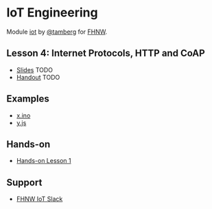 # IoT Engineering
Module [iot](https://www.fhnw.ch/de/studium/module/9280188) by [@tamberg](https://twitter.com/tamberg) for [FHNW](https://www.fhnw.ch/).

## Lesson 4: Internet Protocols, HTTP and CoAP
- [Slides](http://www.tamberg.org/fhnw/2019/IoT04InternetProtocols.pdf) TODO
- [Handout](http://www.tamberg.org/fhnw/2019/IoT04InternetProtocolsHandout.pdf) TODO

## Examples
- [x.ino](x.ino)
- [y.js](y.js)

## Hands-on
- [Hands-on Lesson 1](../../../../fhnw-iot-work-04/blob/master/README.md)

## Support
- [FHNW IoT Slack](https://fhnw-iot.slack.com/)
